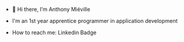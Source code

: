 - 👋 Hi there, I’m Anthony Miéville
-  I'm an 1st year apprentice programmer in application development

- How to reach me: Linkedin Badge

<!---
antjm10/antjm10 is a ✨ special ✨ repository because its `README.md` (this file) appears on your GitHub profile.
You can click the Preview link to take a look at your changes.
--->
